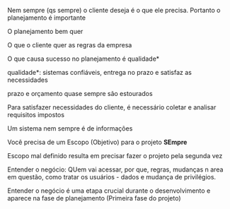 Nem sempre (qs sempre) o cliente deseja é o que ele precisa. Portanto o planejamento é importante

O planejamento bem quer

O que o cliente quer
as regras da empresa


O que causa sucesso no planejamento é qualidade*

qualidade*: sistemas confiáveis, entrega no prazo e satisfaz as necessidades

prazo e orçamento quase sempre são estourados

Para satisfazer necessidades do cliente, é necessário coletar e analisar requisitos impostos

Um sistema nem sempre é de informações

Você precisa de um Escopo (Objetivo) para o projeto **SEmpre**
 
Escopo mal definido resulta em precisar fazer o projeto pela segunda vez

Entender o negócio: QUem vai acessar, por que, regras, mudanças n area em questão, como tratar os usuários - dados e mudança de privilégios.

Entender o negócio é uma etapa crucial durante o desenvolvimento e aparece na fase de planejamento (Primeira fase do projeto)
























